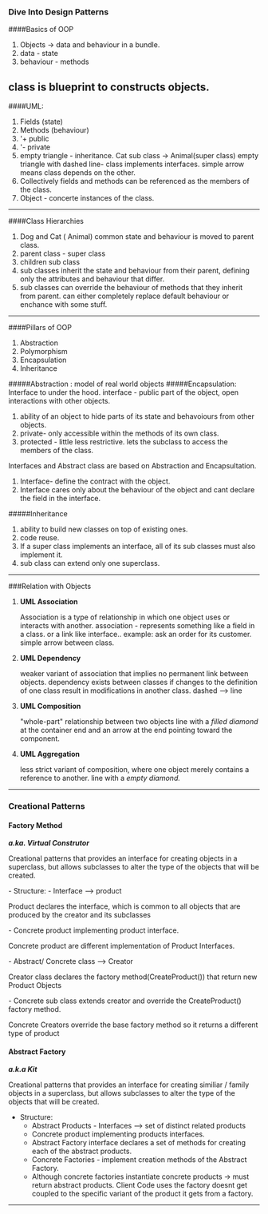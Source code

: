 ### Dive Into Design Patterns

####Basics of OOP
1. Objects -> data and behaviour in a bundle.
2. data - state
3. behaviour - methods

class is blueprint to constructs objects.
---
####UML:
1. Fields (state)
2. Methods (behaviour)
3. '+ public
4. '- private
5. empty triangle - inheritance. Cat sub class -> Animal(super class)
  empty triangle with dashed line- class implements interfaces.
  simple arrow means class depends on the other.
6. Collectively fields and methods can be referenced as the members of the class.
7. Object - concerte instances of the class.
---
####Class Hierarchies
1. Dog and Cat ( Animal)  common state and behaviour is moved to parent class.
2. parent class - super class
3. children sub class
4. sub classes inherit the state and behaviour  from their parent, defining only the attributes and behaviour that differ.
5. sub classes can override the behaviour of methods that they inherit from parent. can either completely replace default behaviour or 
enchance with some stuff.
---
####Pillars of OOP
1. Abstraction
2. Polymorphism
3. Encapsulation
4. Inheritance

#####Abstraction : 
   model of real world objects
#####Encapsulation: 
Interface to under the hood. interface - public part of the object, open interactions with other objects.
   1. ability of an object to hide parts of its state and behavoiours from other objects.
   2. private- only accessible within the methods of its own class.
   3. protected - little less restrictive. lets the subclass to access the members of the class.

Interfaces and Abstract class are based on Abstraction and Encapsultation.

1. Interface- define the contract with the object.
2. Interface cares only about the behaviour of the object and cant declare the field in the interface.

#####Inheritance
1. ability to build new classes on top of existing ones.
2. code reuse.
3. If a super class implements an interface, all of its sub classes must also implement it.
4. sub class can extend only one superclass.
---
###Relation with Objects

1. **UML Association**
    <p>Association is a type of relationship in which one object uses or interacts with another.
    association - represents something like a field in a class. or a link like interface.. example: ask an order for its customer.
    simple arrow between class.</p>
2. **UML Dependency**
     <p>weaker variant of association that implies no permanent link between objects.
     dependency exists between classes if changes to the definition of one class result in modifications in another class.
     dashed --> line</p>
3. **UML Composition**
    <p>"whole-part" relationship between two objects
     line with a <i>filled diamond</i> at the container end and an arrow at the end pointing toward the component.</p>
4. **UML Aggregation**
    <p>less strict variant of composition, where one object merely contains a reference to another.
    line with a <i>empty diamond.</i></p>
---
### Creational Patterns
#### Factory Method
   ***a.ka. Virtual Construtor***
   <p>
   Creational patterns that provides an interface for creating objects in a
   superclass, but allows subclasses to alter the type of the objects that will be created.   </p>
 - Structure:
   - Interface --> product
     <p>Product declares the interface, which is common to all objects that are produced
     by the creator and its subclasses</p>
   - Concrete product implementing product interface. 
     <p> Concrete product are different implementation of Product Interfaces.</p>
   - Abstract/ Concrete class --> Creator
      <p>Creator class declares the factory method(CreateProduct()) that return new Product Objects </p>
   - Concrete sub class extends creator and override the CreateProduct() factory method.
      <p> Concrete Creators override the base factory method so it returns a different type of product</p>

#### Abstract Factory

   ***a.k.a Kit***
    <p>
    Creational patterns that provides an interface for creating similiar / family objects in a
    superclass, but allows subclasses to alter the type of the objects that will be created.   </p>
  - Structure:
    - Abstract Products - Interfaces --> set of distinct related products
    - Concrete product implementing products interfaces. 
    - Abstract Factory interface declares a set of methods for creating each of the abstract products.
    - Concrete Factories - implement creation methods of the Abstract Factory.
    - Although concrete factories instantiate concrete products -> must return abstract products.
        Client Code uses the factory doesnt get coupled to the specific variant of the product it gets from a factory.
---